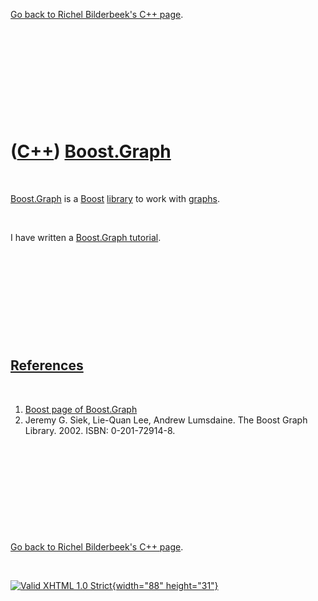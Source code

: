 

[Go back to Richel Bilderbeek's C++ page](Cpp.htm).

 

 

 

 

 

([C++](Cpp.htm)) [Boost.Graph](CppBoostGraph.htm)
=================================================

 

[Boost.Graph](CppBoostGraph.htm) is a [Boost](CppBoost.htm)
[library](CppLibrary.htm) to work with [graphs](CppGraph.htm).

 

I have written a [Boost.Graph tutorial](CppBoostGraphTutorial.htm).

 

 

 

 

 

[References](CppReferences.htm)
-------------------------------

 

1.  [Boost page of
    Boost.Graph](www.boost.org/doc/libs/release/libs/graph)
2.  Jeremy G. Siek, Lie-Quan Lee, Andrew Lumsdaine. The Boost
    Graph Library. 2002. ISBN: 0-201-72914-8.

 

 

 

 

 

[Go back to Richel Bilderbeek's C++ page](Cpp.htm).



 

[![Valid XHTML 1.0 Strict](valid-xhtml10.png){width="88"
height="31"}](http://validator.w3.org/check?uri=referer)
